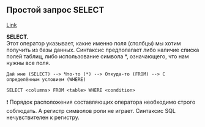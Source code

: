 ## **Простой запрос SELECT**

[Link](https://mentorpiece.ru/textbook/)

**SELECT.**  
Этот оператор указывает, какие именно поля (столбцы) мы хотим получить из базы данных. Синтаксис предполагает либо наличие списка полей таблиц, либо использование символа *, означающего, что нам нужны все поля.

    Дай мне (SELECT) --> Что-то (*) --> Откуда-то (FROM) --> С определённым условием (WHERE)

    SELECT <columns> FROM <table> WHERE <condition>


❗ Порядок расположения составляющих оператора необходимо строго соблюдать. А регистр символов роли не играет.  Синтаксис SQL нечувствителен к регистру. 
